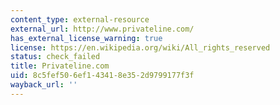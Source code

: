 ```yaml
---
content_type: external-resource
external_url: http://www.privateline.com/
has_external_license_warning: true
license: https://en.wikipedia.org/wiki/All_rights_reserved
status: check_failed
title: Privateline.com
uid: 8c5fef50-6ef1-4341-8e35-2d9799177f3f
wayback_url: ''
---
```

